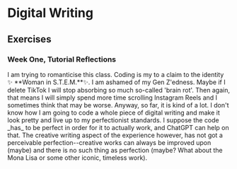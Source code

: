 # Digital Writing
## Exercises
### Week One, Tutorial Reflections
<p>
I am trying to romanticise this class. Coding is my to a claim to the identity ✨ **Woman in S.T.E.M.**✨. I am ashamed of my Gen Z'edness. Maybe if I delete TikTok I will stop absorbing so much so-called 'brain rot'. Then again, that means I will simply spend more time scrolling Instagram Reels and I sometimes think that may be worse. Anyway, so far, it is kind of a lot. I don't know how I am going to code a whole piece of digital writing and make it look pretty and live up to my perfectionist standards. I suppose the code _has_ to be perfect in order for it to actually work, and ChatGPT can help on that. The creative writing aspect of the experience however, has not got a perceivable perfection--creative works can always be improved upon (maybe) and there is no such thing as perfection (maybe? What about the Mona Lisa or some other iconic, timeless work). 
</p>
